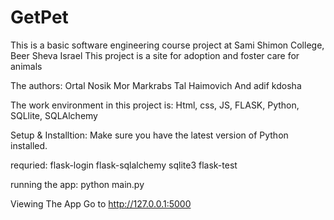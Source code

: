 # GetPet

This is a basic software engineering course project at Sami Shimon College, Beer Sheva Israel 
This project is a site for adoption and foster care for animals

The authors: Ortal Nosik Mor Markrabs Tal Haimovich And adif kdosha

The work environment in this project is: 
Html, css, JS, FLASK, Python, SQLlite, SQLAlchemy

Setup & Installtion:
Make sure you have the latest version of Python installed.

requried:
flask-login
flask-sqlalchemy
sqlite3
flask-test

running the app:
python main.py

Viewing The App
Go to http://127.0.0.1:5000
